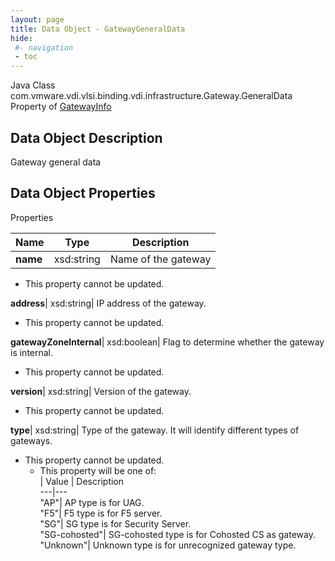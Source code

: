 ```yaml
---
layout: page
title: Data Object - GatewayGeneralData
hide:
 #- navigation
 - toc
---
```






Java Class
    com.vmware.vdi.vlsi.binding.vdi.infrastructure.Gateway.GeneralData  
Property of
     [GatewayInfo](vdi.infrastructure.Gateway.GatewayInfo.md#field_detail)  

## Data Object Description 

Gateway general data 

## Data Object Properties

Properties

Name |  Type |  Description   
---|---|---  
**name**|  xsd:string|  Name of the gateway   


* This property cannot be updated.

  
**address**|  xsd:string|  IP address of the gateway.   


* This property cannot be updated.

  
**gatewayZoneInternal**|  xsd:boolean|  Flag to determine whether the gateway is internal.   


* This property cannot be updated.

  
**version**|  xsd:string|  Version of the gateway.   


* This property cannot be updated.

  
**type**|  xsd:string|  Type of the gateway. It will identify different types of gateways.   


* This property cannot be updated.
  * This property will be one of:  
|  Value |  Description   
---|---  
"AP"| AP type is for UAG.  
"F5"| F5 type is for F5 server.  
"SG"| SG type is for Security Server.  
"SG-cohosted"| SG-cohosted type is for Cohosted CS as gateway.  
"Unknown"| Unknown type is for unrecognized gateway type.  

  
  
  
  
  
  

